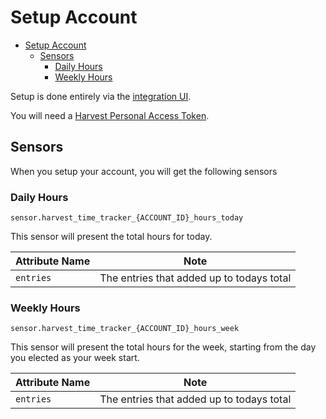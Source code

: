 # Setup Account

- [Setup Account](#setup-account)
  - [Sensors](#sensors)
    - [Daily Hours](#daily-hours)
    - [Weekly Hours](#weekly-hours)

Setup is done entirely via the [integration UI](https://my.home-assistant.io/redirect/config_flow_start/?domain=harvest_time_tracker).

You will need a [Harvest Personal Access Token](https://id.getharvest.com/oauth2/access_tokens/new).

## Sensors

When you setup your account, you will get the following sensors

### Daily Hours

`sensor.harvest_time_tracker_{ACCOUNT_ID}_hours_today`

This sensor will present the total hours for today.

| Attribute Name | Note |
|----------------|------|
| `entries` | The entries that added up to todays total |

### Weekly Hours

`sensor.harvest_time_tracker_{ACCOUNT_ID}_hours_week`

This sensor will present the total hours for the week, starting from the day you elected as your week start.

| Attribute Name | Note |
|----------------|------|
| `entries` | The entries that added up to todays total |